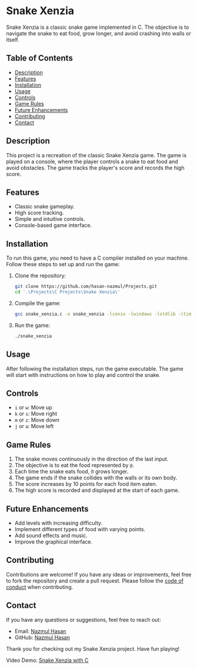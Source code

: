 # Snake Xenzia

Snake Xenzia is a classic snake game implemented in C. The objective is to navigate the snake to eat food, grow longer, and avoid crashing into walls or itself.

## Table of Contents
- [Description](#description)
- [Features](#features)
- [Installation](#installation)
- [Usage](#usage)
- [Controls](#controls)
- [Game Rules](#game-rules)
- [Future Enhancements](#future-enhancements)
- [Contributing](#contributing)
- [Contact](#contact)

## Description

This project is a recreation of the classic Snake Xenzia game. The game is played on a console, where the player controls a snake to eat food and avoid obstacles. The game tracks the player's score and records the high score.

## Features

- Classic snake gameplay.
- High score tracking.
- Simple and intuitive controls.
- Console-based game interface.

## Installation

To run this game, you need to have a C compiler installed on your machine. Follow these steps to set up and run the game:

1. Clone the repository:
    ```sh
    git clone https://github.com/hasan-nazmul/Projects.git
    cd '.\Projects\C Projects\Snake Xenzia\'
    ```

2. Compile the game:
    ```sh
    gcc snake_xenzia.c -o snake_xenzia -lconio -lwindows -lstdlib -ltime
    ```

3. Run the game:
    ```sh
    ./snake_xenzia
    ```

## Usage

After following the installation steps, run the game executable. The game will start with instructions on how to play and control the snake.

## Controls

- `i` or `w`: Move up
- `k` or `s`: Move right
- `m` or `z`: Move down
- `j` or `a`: Move left

## Game Rules

1. The snake moves continuously in the direction of the last input.
2. The objective is to eat the food represented by `@`.
3. Each time the snake eats food, it grows longer.
4. The game ends if the snake collides with the walls or its own body.
5. The score increases by 10 points for each food item eaten.
6. The high score is recorded and displayed at the start of each game.

## Future Enhancements

- Add levels with increasing difficulty.
- Implement different types of food with varying points.
- Add sound effects and music.
- Improve the graphical interface.

## Contributing

Contributions are welcome! If you have any ideas or improvements, feel free to fork the repository and create a pull request. Please follow the [code of conduct](https://github.com/hasan-nazmul/Projects/blob/main/CODE_OF_CONDUCT.md) when contributing.

## Contact

If you have any questions or suggestions, feel free to reach out:

- Email: [Nazmul Hasan](mailto:nh2826239@gmail.com)
- GitHub: [Nazmul Hasan](https://github.com/hasan-nazmul)

Thank you for checking out my Snake Xenzia project. Have fun playing!

Video Demo: [Snake Xenzia with C](https://youtu.be/33qJ-mIBJFU?si=y6xGYaHobFPZT5d1)